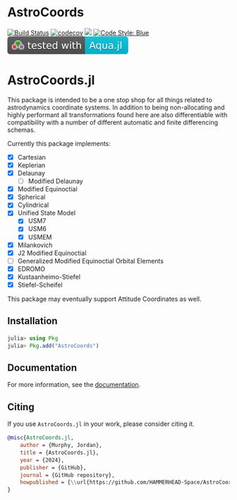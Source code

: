 # AstroCoords

[![Build Status](https://github.com/jmurphy6895/AstroCoords.jl/actions/workflows/CI.yml/badge.svg?branch=master)](https://github.com/jmurphy6895/AstroCoords.jl/actions/workflows/CI.yml?query=branch%3Amaster)
[![codecov](https://codecov.io/gh/jmurphy6895/AstroCoords.jl/branch/main/graph/badge.svg?token=47G4OLV6PD)](https://codecov.io/gh/jmurphy6895/AstroForceModels.jl)
[![](https://img.shields.io/badge/docs-dev-blue.svg)][docs-dev-url]
[![Code Style: Blue](https://img.shields.io/badge/code%20style-blue-4495d1.svg)](https://github.com/invenia/BlueStyle)
[![Aqua QA](https://raw.githubusercontent.com/JuliaTesting/Aqua.jl/master/badge.svg)](https://github.com/JuliaTesting/Aqua.jl)

AstroCoords.jl
================================

This package is intended to be a one stop shop for all things related to astrodynamics coordinate systems. In addition to being non-allocating and highly performant all transformations found here are also differentiable with compatibility with a number of different automatic and finite differencing schemas.

Currently this package implements:
- [x] Cartesian
- [x] Keplerian
- [x] Delaunay
    - [ ] Modified Delaunay 
- [x] Modified Equinoctial
- [x] Spherical
- [x] Cylindrical
- [x] Unified State Model
    - [x] USM7
    - [x] USM6
    - [x] USMEM
- [x] Milankovich
- [x] J2 Modified Equinoctial
- [ ] Generalized Modified Equinoctial Orbital Elements
- [x] EDROMO
- [x] Kustaanheimo-Stiefel
- [x] Stiefel-Scheifel

This package may eventually support Attitude Coordinates as well.

## Installation

```julia
julia> using Pkg
julia> Pkg.add("AstroCoords")
```

## Documentation

For more information, see the [documentation][docs-dev-url].

## Citing

If you use `AstroCoords.jl` in your work, please consider citing it.

```bibtex
@misc{AstroCoords.jl,
    author = {Murphy, Jordan},
    title = {AstroCoords.jl},
    year = {2024},
    publisher = {GitHub},
    journal = {GitHub repository},
    howpublished = {\\url{https://github.com/HAMMERHEAD-Space/AstroCoords.jl}}
}
```

[docs-dev-url]: https://hammerhead-space.github.io/AstroCoords.jl/dev/
[docs-stable-url]: https://hammerhead-space.github.io/AstroCoords.jl/stable/
